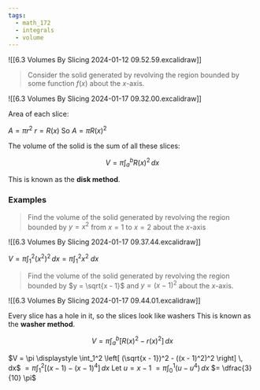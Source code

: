 ```yaml
---
tags:
  - math_172
  - integrals
  - volume
---
```


![[6.3 Volumes By Slicing 2024-01-12 09.52.59.excalidraw]]

> Consider the solid generated by revolving the region bounded by some function $f(x)$ about the $x$-axis.

![[6.3 Volumes By Slicing 2024-01-17 09.32.00.excalidraw]]

Area of each slice:

$A = \pi r^2$
$r = R(x)$
So
$A = \pi R(x)^2$

The volume of the solid is the sum of all these slices:

$$ V = \pi \int_a^b R(x)^2 \, dx $$

This is known as the **disk method**.

### Examples

> Find the volume of the solid generated by revolving the region bounded by $y = x^2$ from $x = 1$ to $x = 2$ about the $x$-axis

![[6.3 Volumes By Slicing 2024-01-17 09.37.44.excalidraw]]

$V = \pi \displaystyle \int_1^2 (x^2)^2 \, dx = \pi \int_1^2 x^2 \ dx$

> Find the volume of the solid generated by revolving the region bounded by $y = \sqrt{x - 1}$ and $y = (x - 1)^2$ about the $x$-axis.

![[6.3 Volumes By Slicing 2024-01-17 09.44.01.excalidraw]]

Every slice has a hole in it, so the slices look like washers
This is known as the **washer method**.

$$ V = \pi \displaystyle \int_a^b \left[ R(x)^2 - r(x)^2 \right] \, dx $$

$V = \pi \displaystyle \int_1^2 \left[ (\sqrt{x - 1})^2 - ((x - 1)^2)^2 \right] \, dx$
$= \pi \displaystyle \int_1^2 \left[ (x - 1) - (x - 1)^4 \right] \, dx$
Let $u = x - 1$
$= \pi \displaystyle \int_0^1 (u - u^4) \, dx$
$= \dfrac{3}{10} \pi$